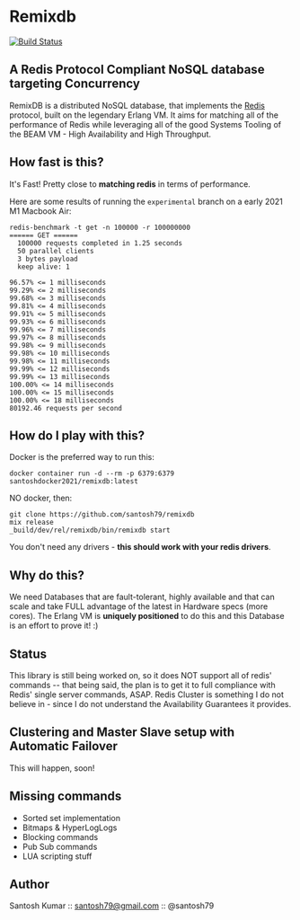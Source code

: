 Remixdb
=======
[![Build Status](https://travis-ci.org/santosh79/remixdb.svg?branch=master)](https://travis-ci.org/santosh79/remixdb)

## A Redis Protocol Compliant NoSQL database targeting Concurrency
RemixDB is a distributed NoSQL database, that implements the [Redis](http://redis.io) protocol, built on the legendary Erlang VM. It aims for matching all of the performance of Redis while leveraging all of the good Systems Tooling of the BEAM VM - High Availability and High Throughput.

## How fast is this?
It's Fast! Pretty close to **matching redis** in terms of performance.

Here are some results of running the `experimental` branch on a early 2021 M1 Macbook Air:

```
redis-benchmark -t get -n 100000 -r 100000000
====== GET ======
  100000 requests completed in 1.25 seconds
  50 parallel clients
  3 bytes payload
  keep alive: 1

96.57% <= 1 milliseconds
99.29% <= 2 milliseconds
99.68% <= 3 milliseconds
99.81% <= 4 milliseconds
99.91% <= 5 milliseconds
99.93% <= 6 milliseconds
99.96% <= 7 milliseconds
99.97% <= 8 milliseconds
99.98% <= 9 milliseconds
99.98% <= 10 milliseconds
99.98% <= 11 milliseconds
99.99% <= 12 milliseconds
99.99% <= 13 milliseconds
100.00% <= 14 milliseconds
100.00% <= 15 milliseconds
100.00% <= 18 milliseconds
80192.46 requests per second
```

## How do I play with this?
Docker is the preferred way to run this:

```
docker container run -d --rm -p 6379:6379 santoshdocker2021/remixdb:latest
```

NO docker, then:

```
git clone https://github.com/santosh79/remixdb
mix release
_build/dev/rel/remixdb/bin/remixdb start
```

You don't need any drivers - **this should work with your redis drivers**.


## Why do this?
We need Databases that are fault-tolerant, highly available and that can scale and take FULL advantage of the latest in Hardware specs (more cores). The Erlang VM is **uniquely positioned** to do this and this Database is an effort to prove it! :)

## Status
This library is still being worked on, so it does NOT support all of redis' commands -- that being said, the plan is to get it to full compliance with Redis' single server commands, ASAP. Redis Cluster is something I do not believe in - since I do not understand the Availability Guarantees it provides.


## Clustering and Master Slave setup with Automatic Failover
This will happen, soon!

## Missing commands
- Sorted set implementation
- Bitmaps & HyperLogLogs
- Blocking commands
- Pub Sub commands
- LUA scripting stuff

## Author

Santosh Kumar :: santosh79@gmail.com :: @santosh79
